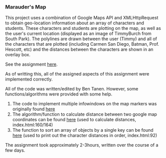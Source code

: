 ### Marauder's Map

This project uses a combination of Google Maps API and XMLHttpRequest to obtain geo-location information about an array of characters and students. These characters and students are plotting on the map, as well as the user's current location (displayed as an image of TimmyBurch from South Park). The polylines are drawn between the user (Timmy) and all of the characters that are plotted (including Carmen San Diego, Batman, Prof. Hescott, etc) and the distances between the characters are shown in an overlay box.

See the assignment [here](http://ben-tanen.github.io/comp20/mmap/).

As of writting this, all of the assigned aspects of this assignment were implemented correctly.

All of the code was written/edited by Ben Tanen. However, some functions/algorithms were provided with some help. 

1. The code to implement multiple infowindows on the map markers was originally found [here](http://stackoverflow.com/questions/11106671/google-maps-api-multiple-markers-with-infowindows)
2. The algorithm/function to calculate distance between two google map coordinates can be found [here](http://stackoverflow.com/questions/1502590/calculate-distance-between-two-points-in-google-maps-v3) (used to calculate distances, index.html:160/164)
3. The function to sort an array of objects by a single key can be found [here](http://stackoverflow.com/questions/8837454/sort-array-of-objects-by-single-key-with-date-value) (used to print out the character distances in order, index.html:92)

The assignment took approximately 2-3hours, written over the course of a few days.
